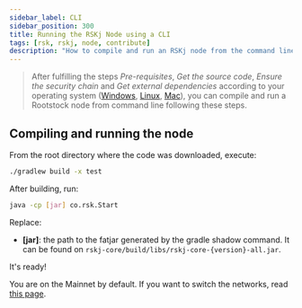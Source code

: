 ```yaml
---
sidebar_label: CLI
sidebar_position: 300
title: Running the RSKj Node using a CLI
tags: [rsk, rskj, node, contribute]
description: "How to compile and run an RSKj node from the command line interface."
---
```


> After fulfilling the steps *Pre-requisites*, *Get the source code*, *Ensure the security chain* and *Get external dependencies* according to your operating system ([Windows](/node-operators/setup/node-runner/windows), [Linux](/node-operators/setup/node-runner/linux), [Mac](/node-operators/setup/node-runner/macos)), you can compile and run a Rootstock node from command line following these steps.

## Compiling and running the node

From the root directory where the code was downloaded, execute:

```bash
./gradlew build -x test
```

After building, run:

```bash
java -cp [jar] co.rsk.Start
```

Replace:

- **[jar]**: the path to the fatjar generated by the gradle shadow command. It can be found on `rskj-core/build/libs/rskj-core-{version}-all.jar`.

It's ready!

You are on the Mainnet by default. If you want to switch the networks, read [this page](/rsk/node/configure/switch-network).